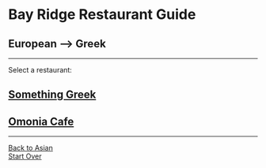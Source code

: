 # Bay Ridge Restaurant Guide
## European --> Greek
---
Select a restaurant:
## [Something Greek](https://www.somethingreekonline.com/)  
## [Omonia Cafe](http://www.omoniacafebrooklyn.com/)
---
[Back to Asian](../european/european.md)  
[Start Over](../home.md)